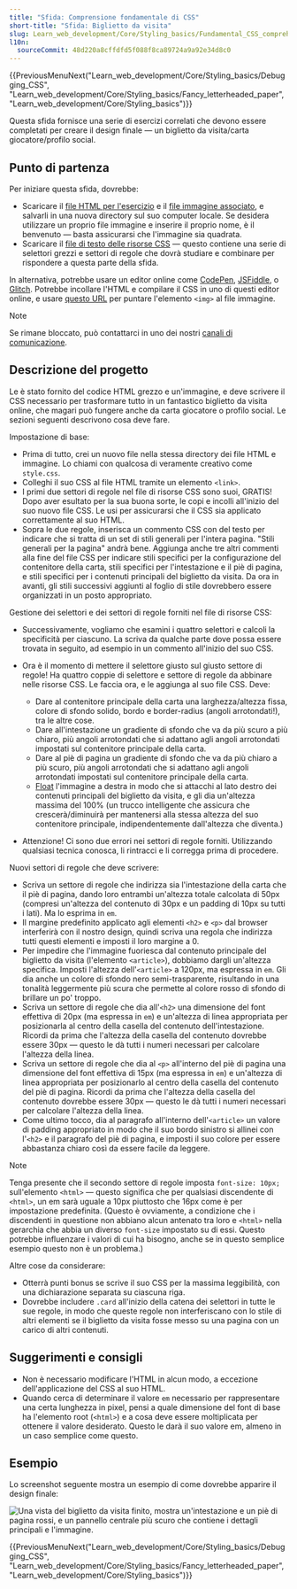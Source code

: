 ```yaml
---
title: "Sfida: Comprensione fondamentale di CSS"
short-title: "Sfida: Biglietto da visita"
slug: Learn_web_development/Core/Styling_basics/Fundamental_CSS_comprehension
l10n:
  sourceCommit: 48d220a8cffdfd5f088f8ca89724a9a92e34d8c0
---
```


{{PreviousMenuNext("Learn_web_development/Core/Styling_basics/Debugging_CSS", "Learn_web_development/Core/Styling_basics/Fancy_letterheaded_paper", "Learn_web_development/Core/Styling_basics")}}

Questa sfida fornisce una serie di esercizi correlati che devono essere completati per creare il design finale — un biglietto da visita/carta giocatore/profilo social.

## Punto di partenza

Per iniziare questa sfida, dovrebbe:

- Scaricare il [file HTML per l'esercizio](https://github.com/mdn/learning-area/blob/main/css/introduction-to-css/fundamental-css-comprehension/index.html) e il [file immagine associato](https://github.com/mdn/learning-area/blob/main/css/introduction-to-css/fundamental-css-comprehension/chris.jpg), e salvarli in una nuova directory sul suo computer locale. Se desidera utilizzare un proprio file immagine e inserire il proprio nome, è il benvenuto — basta assicurarsi che l'immagine sia quadrata.
- Scaricare il [file di testo delle risorse CSS](https://github.com/mdn/learning-area/blob/main/css/introduction-to-css/fundamental-css-comprehension/style-resources.txt) — questo contiene una serie di selettori grezzi e settori di regole che dovrà studiare e combinare per rispondere a questa parte della sfida.

In alternativa, potrebbe usare un editor online come [CodePen](https://codepen.io/), [JSFiddle](https://jsfiddle.net/), o [Glitch](https://glitch.com/).
Potrebbe incollare l'HTML e compilare il CSS in uno di questi editor online, e usare [questo URL](https://mdn.github.io/learning-area/css/introduction-to-css/fundamental-css-comprehension/chris.jpg) per puntare l'elemento `<img>` al file immagine.

> [!NOTE]
> Se rimane bloccato, può contattarci in uno dei nostri [canali di comunicazione](/it/docs/MDN/Community/Communication_channels).

## Descrizione del progetto

Le è stato fornito del codice HTML grezzo e un'immagine, e deve scrivere il CSS necessario per trasformare tutto in un fantastico biglietto da visita online, che magari può fungere anche da carta giocatore o profilo social. Le sezioni seguenti descrivono cosa deve fare.

Impostazione di base:

- Prima di tutto, crei un nuovo file nella stessa directory dei file HTML e immagine. Lo chiami con qualcosa di veramente creativo come `style.css`.
- Colleghi il suo CSS al file HTML tramite un elemento `<link>`.
- I primi due settori di regole nel file di risorse CSS sono suoi, GRATIS! Dopo aver esultato per la sua buona sorte, le copi e incolli all'inizio del suo nuovo file CSS. Le usi per assicurarsi che il CSS sia applicato correttamente al suo HTML.
- Sopra le due regole, inserisca un commento CSS con del testo per indicare che si tratta di un set di stili generali per l'intera pagina. "Stili generali per la pagina" andrà bene. Aggiunga anche tre altri commenti alla fine del file CSS per indicare stili specifici per la configurazione del contenitore della carta, stili specifici per l'intestazione e il piè di pagina, e stili specifici per i contenuti principali del biglietto da visita. Da ora in avanti, gli stili successivi aggiunti al foglio di stile dovrebbero essere organizzati in un posto appropriato.

Gestione dei selettori e dei settori di regole forniti nel file di risorse CSS:

- Successivamente, vogliamo che esamini i quattro selettori e calcoli la specificità per ciascuno. La scriva da qualche parte dove possa essere trovata in seguito, ad esempio in un commento all'inizio del suo CSS.
- Ora è il momento di mettere il selettore giusto sul giusto settore di regole! Ha quattro coppie di selettore e settore di regole da abbinare nelle risorse CSS. Le faccia ora, e le aggiunga al suo file CSS. Deve:

  - Dare al contenitore principale della carta una larghezza/altezza fissa, colore di sfondo solido, bordo e border-radius (angoli arrotondati!), tra le altre cose.
  - Dare all'intestazione un gradiente di sfondo che va da più scuro a più chiaro, più angoli arrotondati che si adattano agli angoli arrotondati impostati sul contenitore principale della carta.
  - Dare al piè di pagina un gradiente di sfondo che va da più chiaro a più scuro, più angoli arrotondati che si adattano agli angoli arrotondati impostati sul contenitore principale della carta.
  - [Float](/it/docs/Learn_web_development/Core/CSS_layout/Floats) l'immagine a destra in modo che si attacchi al lato destro dei contenuti principali del biglietto da visita, e gli dia un'altezza massima del 100% (un trucco intelligente che assicura che crescerà/diminuirà per mantenersi alla stessa altezza del suo contenitore principale, indipendentemente dall'altezza che diventa.)

- Attenzione! Ci sono due errori nei settori di regole forniti. Utilizzando qualsiasi tecnica conosca, li rintracci e li corregga prima di procedere.

Nuovi settori di regole che deve scrivere:

- Scriva un settore di regole che indirizza sia l'intestazione della carta che il piè di pagina, dando loro entrambi un'altezza totale calcolata di 50px (compresi un'altezza del contenuto di 30px e un padding di 10px su tutti i lati). Ma lo esprima in `em`.
- Il margine predefinito applicato agli elementi `<h2>` e `<p>` dal browser interferirà con il nostro design, quindi scriva una regola che indirizza tutti questi elementi e imposti il loro margine a 0.
- Per impedire che l'immagine fuoriesca dal contenuto principale del biglietto da visita (l'elemento `<article>`), dobbiamo dargli un'altezza specifica. Imposti l'altezza dell'`<article>` a 120px, ma espressa in `em`. Gli dia anche un colore di sfondo nero semi-trasparente, risultando in una tonalità leggermente più scura che permette al colore rosso di sfondo di brillare un po' troppo.
- Scriva un settore di regole che dia all'`<h2>` una dimensione del font effettiva di 20px (ma espressa in `em`) e un'altezza di linea appropriata per posizionarla al centro della casella del contenuto dell'intestazione. Ricordi da prima che l'altezza della casella del contenuto dovrebbe essere 30px — questo le dà tutti i numeri necessari per calcolare l'altezza della linea.
- Scriva un settore di regole che dia al `<p>` all'interno del piè di pagina una dimensione del font effettiva di 15px (ma espressa in `em`) e un'altezza di linea appropriata per posizionarlo al centro della casella del contenuto del piè di pagina. Ricordi da prima che l'altezza della casella del contenuto dovrebbe essere 30px — questo le dà tutti i numeri necessari per calcolare l'altezza della linea.
- Come ultimo tocco, dia al paragrafo all'interno dell'`<article>` un valore di padding appropriato in modo che il suo bordo sinistro si allinei con l'`<h2>` e il paragrafo del piè di pagina, e imposti il suo colore per essere abbastanza chiaro così da essere facile da leggere.

> [!NOTE]
> Tenga presente che il secondo settore di regole imposta `font-size: 10px;` sull'elemento `<html>` — questo significa che per qualsiasi discendente di `<html>`, un em sarà uguale a 10px piuttosto che 16px come è per impostazione predefinita. (Questo è ovviamente, a condizione che i discendenti in questione non abbiano alcun antenato tra loro e `<html>` nella gerarchia che abbia un diverso `font-size` impostato su di essi. Questo potrebbe influenzare i valori di cui ha bisogno, anche se in questo semplice esempio questo non è un problema.)

Altre cose da considerare:

- Otterrà punti bonus se scrive il suo CSS per la massima leggibilità, con una dichiarazione separata su ciascuna riga.
- Dovrebbe includere `.card` all'inizio della catena dei selettori in tutte le sue regole, in modo che queste regole non interferiscano con lo stile di altri elementi se il biglietto da visita fosse messo su una pagina con un carico di altri contenuti.

## Suggerimenti e consigli

- Non è necessario modificare l'HTML in alcun modo, a eccezione dell'applicazione del CSS al suo HTML.
- Quando cerca di determinare il valore `em` necessario per rappresentare una certa lunghezza in pixel, pensi a quale dimensione del font di base ha l'elemento root (`<html>`) e a cosa deve essere moltiplicata per ottenere il valore desiderato. Questo le darà il suo valore em, almeno in un caso semplice come questo.

## Esempio

Lo screenshot seguente mostra un esempio di come dovrebbe apparire il design finale:

![Una vista del biglietto da visita finito, mostra un'intestazione e un piè di pagina rossi, e un pannello centrale più scuro che contiene i dettagli principali e l'immagine.](business-card.png)

{{PreviousMenuNext("Learn_web_development/Core/Styling_basics/Debugging_CSS", "Learn_web_development/Core/Styling_basics/Fancy_letterheaded_paper", "Learn_web_development/Core/Styling_basics")}}
